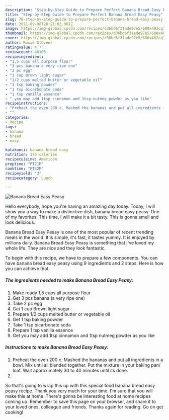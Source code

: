```yaml
---
description: "Step-by-Step Guide to Prepare Perfect Banana Bread Easy Peasy"
title: "Step-by-Step Guide to Prepare Perfect Banana Bread Easy Peasy"
slug: 70-step-by-step-guide-to-prepare-perfect-banana-bread-easy-peasy
date: 2021-09-08T20:21:03.901Z
image: https://img-global.cpcdn.com/recipes/d36bd6f31ade97e5/680x482cq70/banana-bread-easy-peasy-recipe-main-photo.jpg
thumbnail: https://img-global.cpcdn.com/recipes/d36bd6f31ade97e5/680x482cq70/banana-bread-easy-peasy-recipe-main-photo.jpg
cover: https://img-global.cpcdn.com/recipes/d36bd6f31ade97e5/680x482cq70/banana-bread-easy-peasy-recipe-main-photo.jpg
author: Roxie Stevens
ratingvalue: 4.7
reviewcount: 40106
recipeingredient:
- "1,5 cups all purpose flour"
- "3 pcs banana a very ripe one"
- "2 pc egg"
- "1 cup Brown light sugar"
- "1/2 cups melted butter or vegetable oil"
- "1 tsp baking powder"
- "1 tsp bicarbonate soda"
- "1 tsp vanilla essence"
- " you may add 1tsp cinnamon and 1tsp nutmeg powder as you like"
recipeinstructions:
- "Preheat the oven 200 c. Mashed the bananas and put all ingredients in a bowl. Mix until all blended together. Put the mixture in your baking pan/ loaf. Wait approximately 30 to 40 minutes until its done."
- ""
categories:
- Recipe
tags:
- banana
- bread
- easy

katakunci: banana bread easy 
nutrition: 176 calories
recipecuisine: American
preptime: "PT21M"
cooktime: "PT42M"
recipeyield: "3"
recipecategory: Lunch

---
```



![Banana Bread Easy Peasy](https://img-global.cpcdn.com/recipes/d36bd6f31ade97e5/680x482cq70/banana-bread-easy-peasy-recipe-main-photo.jpg)

Hello everybody, hope you're having an amazing day today. Today, I will show you a way to make a distinctive dish, banana bread easy peasy. One of my favorites. This time, I will make it a bit tasty. This is gonna smell and look delicious.



Banana Bread Easy Peasy is one of the most popular of recent trending meals in the world. It is simple, it's fast, it tastes yummy. It is enjoyed by millions daily. Banana Bread Easy Peasy is something that I've loved my whole life. They are nice and they look fantastic.


To begin with this recipe, we have to prepare a few components. You can have banana bread easy peasy using 9 ingredients and 2 steps. Here is how you can achieve that.

<!--inarticleads1-->

##### The ingredients needed to make Banana Bread Easy Peasy:

1. Make ready 1,5 cups all purpose flour
1. Get 3 pcs banana (a very ripe one)
1. Take 2 pc egg
1. Get 1 cup Brown light sugar
1. Prepare 1/2 cups melted butter or vegetable oil
1. Get 1 tsp baking powder
1. Take 1 tsp bicarbonate soda
1. Prepare 1 tsp vanilla essence
1. Get  you may add 1tsp cinnamon and 1tsp nutmeg powder as you like




<!--inarticleads2-->

##### Instructions to make Banana Bread Easy Peasy:

1. Preheat the oven 200 c. Mashed the bananas and put all ingredients in a bowl. Mix until all blended together. Put the mixture in your baking pan/ loaf. Wait approximately 30 to 40 minutes until its done.
1. 




So that's going to wrap this up with this special food banana bread easy peasy recipe. Thank you very much for your time. I'm sure that you will make this at home. There's gonna be interesting food at home recipes coming up. Remember to save this page on your browser, and share it to your loved ones, colleague and friends. Thanks again for reading. Go on get cooking!
